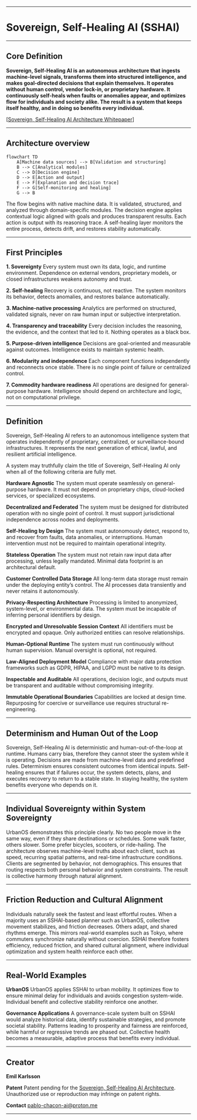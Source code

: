 
---


# Sovereign, Self-Healing AI (SSHAI)

---

## Core Definition

**Sovereign, Self-Healing AI is an autonomous architecture that ingests machine-level signals, transforms them into structured intelligence, and makes goal-directed decisions that explain themselves. It operates without human control, vendor lock-in, or proprietary hardware. It continuously self-heals when faults or anomalies appear, and optimizes flow for individuals and society alike. The result is a system that keeps itself healthy, and in doing so benefits every individual.**

[[Sovereign, Self-Healing AI Architecture Whitepaper](https://github.com/pablo-chacon/Sovereign-Self-Healing-AI/wiki/SSHAIA-Whitepaper)]

---

## Architecture overview

```mermaid
flowchart TD
    A[Machine data sources] --> B[Validation and structuring]
    B --> C[Analytical modules]
    C --> D[Decision engine]
    D --> E[Action and output]
    E --> F[Explanation and decision trace]
    F --> G[Self-monitoring and healing]
    G --> B
```

The flow begins with native machine data. It is validated, structured, and analyzed through domain-specific modules. The decision engine applies contextual logic aligned with goals and produces transparent results. Each action is output with its reasoning trace. A self-healing layer monitors the entire process, detects drift, and restores stability automatically.

---

## First Principles

**1. Sovereignty**
Every system must own its data, logic, and runtime environment. Dependence on external vendors, proprietary models, or closed infrastructures weakens autonomy and trust.

**2. Self-healing**
Recovery is continuous, not reactive. The system monitors its behavior, detects anomalies, and restores balance automatically.

**3. Machine-native processing**
Analytics are performed on structured, validated signals, never on raw human input or subjective interpretation.

**4. Transparency and traceability**
Every decision includes the reasoning, the evidence, and the context that led to it. Nothing operates as a black box.

**5. Purpose-driven intelligence**
Decisions are goal-oriented and measurable against outcomes. Intelligence exists to maintain systemic health.

**6. Modularity and independence**
Each component functions independently and reconnects once stable. There is no single point of failure or centralized control.

**7. Commodity hardware readiness**
All operations are designed for general-purpose hardware. Intelligence should depend on architecture and logic, not on computational privilege.

---

## Definition

Sovereign, Self-Healing AI refers to an autonomous intelligence system that operates independently of proprietary, centralized, or surveillance-bound infrastructures. It represents the next generation of ethical, lawful, and resilient artificial intelligence.

A system may truthfully claim the title of Sovereign, Self-Healing AI only when all of the following criteria are fully met.

**Hardware Agnostic**
The system must operate seamlessly on general-purpose hardware. It must not depend on proprietary chips, cloud-locked services, or specialized ecosystems.

**Decentralized and Federated**
The system must be designed for distributed operation with no single point of control. It must support jurisdictional independence across nodes and deployments.

**Self-Healing by Design**
The system must autonomously detect, respond to, and recover from faults, data anomalies, or interruptions. Human intervention must not be required to maintain operational integrity.

**Stateless Operation**
The system must not retain raw input data after processing, unless legally mandated. Minimal data footprint is an architectural default.

**Customer Controlled Data Storage**
All long-term data storage must remain under the deploying entity’s control. The AI processes data transiently and never retains it autonomously.

**Privacy-Respecting Architecture**
Processing is limited to anonymized, system-level, or environmental data. The system must be incapable of inferring personal identifiers by design.

**Encrypted and Unresolvable Session Context**
All identifiers must be encrypted and opaque. Only authorized entities can resolve relationships.

**Human-Optional Runtime**
The system must run continuously without human supervision. Manual oversight is optional, not required.

**Law-Aligned Deployment Model**
Compliance with major data protection frameworks such as GDPR, HIPAA, and LGPD must be native to its design.

**Inspectable and Auditable**
All operations, decision logic, and outputs must be transparent and auditable without compromising integrity.

**Immutable Operational Boundaries**
Capabilities are locked at design time. Repurposing for coercive or surveillance use requires structural re-engineering.

---

## Determinism and Human Out of the Loop

Sovereign, Self-Healing AI is deterministic and human-out-of-the-loop at runtime. Humans carry bias, therefore they cannot steer the system while it is operating. Decisions are made from machine-level data and predefined rules. Determinism ensures consistent outcomes from identical inputs. Self-healing ensures that if failures occur, the system detects, plans, and executes recovery to return to a stable state. In staying healthy, the system benefits everyone who depends on it.

---

## Individual Sovereignty within System Sovereignty

UrbanOS demonstrates this principle clearly. No two people move in the same way, even if they share destinations or schedules. Some walk faster, others slower. Some prefer bicycles, scooters, or ride-hailing. The architecture observes machine-level truths about each client, such as speed, recurring spatial patterns, and real-time infrastructure conditions. Clients are segmented by behavior, not demographics. This ensures that routing respects both personal behavior and system constraints. The result is collective harmony through natural alignment.

---

## Friction Reduction and Cultural Alignment

Individuals naturally seek the fastest and least effortful routes. When a majority uses an SSHAI-based planner such as UrbanOS, collective movement stabilizes, and friction decreases. Others adapt, and shared rhythms emerge. This mirrors real-world examples such as Tokyo, where commuters synchronize naturally without coercion. SSHAI therefore fosters efficiency, reduced friction, and shared cultural alignment, where individual optimization and system health reinforce each other.

---

## Real-World Examples

**UrbanOS**
UrbanOS applies SSHAI to urban mobility. It optimizes flow to ensure minimal delay for individuals and avoids congestion system-wide. Individual benefit and collective stability reinforce one another.

**Governance Applications**
A governance-scale system built on SSHAI would analyze historical data, identify sustainable strategies, and promote societal stability. Patterns leading to prosperity and fairness are reinforced, while harmful or regressive trends are phased out. Collective health becomes a measurable, adaptive process that benefits every individual.

---

## Creator

**Emil Karlsson**

**Patent**
Patent pending for the [Sovereign, Self-Healing AI Architecture](https://github.com/pablo-chacon/Sovereign-Self-Healing-AI/wiki/Sovereign,-Self%E2%80%90Healing-AI-Architecture). Unauthorized use or reproduction may infringe on patent rights.

**Contact**
[pablo-chacon-ai@proton.me](mailto:pablo-chacon-ai@proton.me)

---

